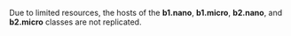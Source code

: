 Due to limited resources, the hosts of the **b1.nano**, **b1.micro**, **b2.nano**, and **b2.micro** classes are not replicated.
